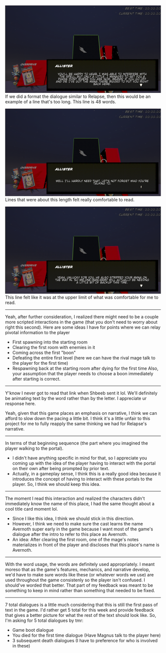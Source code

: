 ![](<../../../../_Meta/Attachments/Pasted image 20250520152922.png>)
If we did a format the dialogue similar to Relapse, then this would be an example of a line that's too long. This line is 48 words.

![](<../../../../_Meta/Attachments/Pasted image 20250520153247.png>)
Lines that were about this length felt really comfortable to read.

![](<../../../../_Meta/Attachments/Pasted image 20250520153333.png>)
This line felt like it was at the upper limit of what was comfortable for me to read.

-----

Yeah, after further consideration, I realized there might need to be a couple more scripted interactions in the game (that you don't need to worry about right this second).
Here are some ideas I have for points where we can relay pivotal information to the player
- First spawning into the starting room
- Clearing the first room with enemies in it
- Coming across the first "boon"
- Defeating the entire first level (here we can have the rival mage talk to the player for the first time)
- Respawning back at the starting room after dying for the first time
Also, your assumption that the player needs to choose a boon immediately after starting is correct.

------

Y'know I never got to read that link when Shbeeb sent it lol. We'll definitely be animating text by the word rather than by the letter. I appreciate ur response here.

Yeah, given that this game places an emphasis on narrative, I think we can afford to slow down the pacing a little bit. I think it's a little unfair to this project for me to fully reapply the same thinking we had for Relapse's narrative.

-----

In terms of that beginning sequence (the part where you imagined the player walking to the portal).
- I didn't have anything specific in mind for that, so I appreciate you coming up with the idea of the player having to interact with the portal on their own after being prompted by prior text.
- Actually, in a gameplay sense, I think this is a really good idea because it introduces the concept of having to interact with these portals to the player. So, I think we should keep this idea.

-----

The moment I read this interaction and realized the characters didn't immediately know the name of this place, I had the same thought about a cool title card moment lol.
- Since I like this idea, I think we should stick in this direction.
- However, I think we need to make sure the cast learns the name Avernoth super early in the game because I want most of the game's dialogue after the intro to refer to this place as Avernoth.
- An idea: After clearing the first room, one of the mage's notes materializes in front of the player and discloses that this place's name is Avernoth.

-----

With the word usage, the words are definitely used appropriately. I meant moreso that as the game's features, mechanics, and narrative develop, we'd have to make sure words like these (or whatever words we use) are used throughout the game consistenly so the player isn't confused. I should've worded that better. That part of my feedback was meant to be something to keep in mind rather than something that needed to be fixed.

-----

7 total dialogues is a little much considering that this is still the first pass of text in the game. I'd rather get 5 total for this week and provide feedback that gives a better picture for what the rest of the text should look like. So, I'm asking for 5 total dialogues by tmr:
- Game boot dialogue
- You died for the first time dialogue (Have Magnus talk to the player here)
- 3 subsequent death dialogues (I have to preference for who is involved in these)
